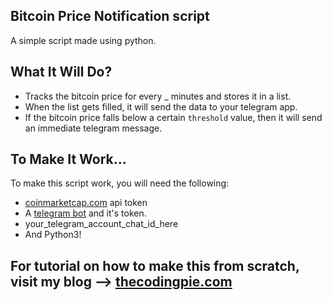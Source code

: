 ## Bitcoin Price Notification script

A simple script made using python. 

## What It Will Do?

- Tracks the bitcoin price for every _ minutes and stores it in a list.
- When the list gets filled, it will send the data to your telegram app.
- If the bitcoin price falls below a certain `threshold` value, then it will send an immediate telegram message.

## To Make It Work...

To make this script work, you will need the following:

- <a href="https://pro.coinmarketcap.com/" target="_blank">coinmarketcap.com</a> api token
- A [telegram bot](https://core.telegram.org/bots#6-botfather) and it's token.
- your_telegram_account_chat_id_here
- And Python3!

## For tutorial on how to make this from scratch, visit my blog --> [thecodingpie.com](https://thecodingpie.com)